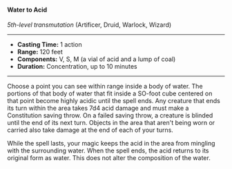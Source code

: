 #### Water to Acid
*5th-level transmutation* (Artificer, Druid, Warlock, Wizard)
___
- **Casting Time:** 1 action 
- **Range:** 120 feet 
- **Components:** V, S, M (a vial of acid and a lump of coal) 
- **Duration:** Concentration, up to 10 minutes 
---
Choose a point you can see within range inside a body of water. The portions of that body of water that fit inside a SO-foot cube centered on that point become highly acidic until the spell ends. Any creature that ends its turn within the area takes 7d4 acid damage and must make a Constitution saving throw. On a failed saving throw, a creature is blinded until the end of its next turn. Objects in the area that aren't being worn or carried also take damage at the end of each of your turns. 

While the spell lasts, your magic keeps the acid in the area from mingling with the surrounding water. When the spell ends, the acid returns to its original form as water. This does not alter the composition of the water. 
